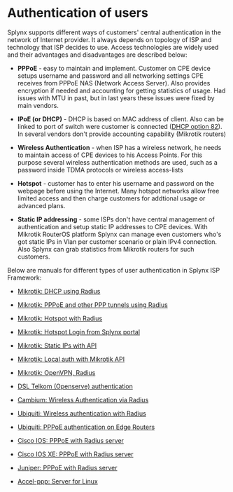 Authentication of users
==========

Splynx supports different ways of  customers' central authentication in the network of Internet provider. It always depends on topology of ISP and technology that ISP decides to use. Access technologies are widely used and their advantages and disadvantages are described below:

* **PPPoE** - easy to maintain and implement. Customer on CPE device setups username and password and all networking settings CPE receives from PPPoE NAS (Network Access Server). Also provides encryption if needed and accounting for getting statistics of usage. Had issues with MTU in past, but in last years these issues were fixed by main vendors.

* **IPoE (or DHCP)** - DHCP is based on MAC address of client. Also can be linked to port of switch were customer is connected ([DHCP option 82](networking/authentication_users/dhcp_option_82/dhcp_option_82.md)). In several vendors don't provide accounting capability (Mikrotik routers)

* **Wireless Authentication** - when ISP has a wireless network, he needs to maintain access of CPE devices to his Access Points. For this purpose several wireless authentication methods are used, such as a password inside TDMA protocols or wireless access-lists

* **Hotspot** - customer has to enter his username and password on the webpage before using the Internet. Many hotspot networks allow free limited access and then charge customers for addtional usage or advanced plans.

* **Static IP addressing** - some ISPs don't have central management of authentication and setup static IP addresses to CPE devices. With Mikrotik RouterOS platform Splynx can manage even customers who's got static IPs in Vlan per customer scenario or plain IPv4 connection. Also Splynx can grab statistics from Mikrotik routers for such customers.


Below are manuals for different types of user authentication in Splynx ISP Framework:


* [Mikrotik: DHCP using Radius](networking/authentication_users/mikrotik_dhcp_radius/mikrotik_dhcp_radius.md)

* [Mikrotik: PPPoE and other PPP tunnels using Radius](networking/authentication_users/mikrotik_pppoe_radius/mikrotik_pppoe_radius.md)

* [Mikrotik: Hotspot with Radius](networking/authentication_users/mikrotik_hotspot_radius/mikrotik_hotspot_radius.md)

* [Mikrotik: Hotspot Login from Splynx portal](networking/authentication_users/mikrotik_hotspot_from_portal/mikrotik_hotspot_from_portal.md)

* [Mikrotik: Static IPs with API](networking/authentication_users/mikrotik_static_api/mikrotik_static_api.md)

* [Mikrotik: Local auth with Mikrotik API](networking/authentication_users/mikrotik_local_auth_api/mikrotik_local_auth_api.md)

* [Mikrotik: OpenVPN, Radius](networking/authentication_users/mikrotik_openvpn_radius/mikrotik_openvpn_radius.md)

* [DSL Telkom (Openserve) authentication](networking/authentication_users/dsl_telkom_openserve/dsl_telkom_openserve.md)

* [Cambium: Wireless Authentication via Radius](networking/authentication_users/cambium_wireless_auth_radius/cambium.md)

* [Ubiquiti: Wireless authentication with Radius](networking/authentication_users/ubiquiti_wireless_auth_radius/ubiquiti_wireless_auth_radius.md)

* [Ubiquiti: PPPoE authentication on Edge Routers](networking/authentication_users/ubiquiti_pppoe_edge/ubiquiti_pppoe_edge.md)

* [Cisco IOS: PPPoE with Radius server](networking/authentication_users/cisco_pppoe_radius/cisco_pppoe_radius.md)

* [Cisco IOS XE: PPPoE with Radius server](networking/authentication_users/cisco_xe_pppoe_radius/cisco_xe_pppoe_radius.md)

* [Juniper: PPPoE with Radius server](networking/authentication_users/juniper_pppoe_radius/juniper_pppoe_radius.md)

* [Accel-ppp: Server for Linux](networking/authentication_users/linux_accel/linux_accel.md)

